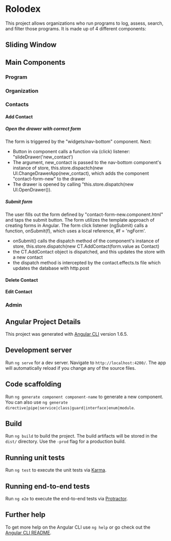 # Rolodex

This project allows organizations who run programs to log, assess, search, and filter those programs.  It is made up of 4 different components:

## Sliding Window

## Main Components

### Program

### Organization

### Contacts

#### Add Contact

##### Open the drawer with correct form
The form is triggered by the "widgets/nav-bottom" component. Next:
- Button in component calls a function via (click) listener: "slideDrawer('new_contact')
- The argument, new_contact is passed to the nav-bottom component's instance of store, this.store.dispactch(new UI.ChangeDrawerApp(new_contact), which adds the component "contact-form-new" to the drawer
- The drawer is opened by calling "this.store.dispatch(new UI.OpenDrawer()).
##### Submit form
The user fills out the form defined by "contact-form-new.component.html" and taps the submit button.  The form utilizes the template approach of creating forms in Angular. The form click listener (ngSubmit) calls a function, onSubmit(f), which uses a local reference, #f = 'ngForm'.  
- onSubmit() calls the dispatch method of the component's instance of store, this.store.dispatch(new CT.AddContact(form.value as Contact)
- the CT.AddContact object is dispatched, and this updates the store with a new contact
- the dispatch method is intercepted by the contact.effects.ts file which updates the database with http.post

#### Delete Contact
#### Edit Contact

### Admin

## Angular Project Details

This project was generated with [Angular CLI](https://github.com/angular/angular-cli) version 1.6.5.

## Development server

Run `ng serve` for a dev server. Navigate to `http://localhost:4200/`. The app will automatically reload if you change any of the source files.

## Code scaffolding

Run `ng generate component component-name` to generate a new component. You can also use `ng generate directive|pipe|service|class|guard|interface|enum|module`.

## Build

Run `ng build` to build the project. The build artifacts will be stored in the `dist/` directory. Use the `-prod` flag for a production build.

## Running unit tests

Run `ng test` to execute the unit tests via [Karma](https://karma-runner.github.io).

## Running end-to-end tests

Run `ng e2e` to execute the end-to-end tests via [Protractor](http://www.protractortest.org/).

## Further help

To get more help on the Angular CLI use `ng help` or go check out the [Angular CLI README](https://github.com/angular/angular-cli/blob/master/README.md).
